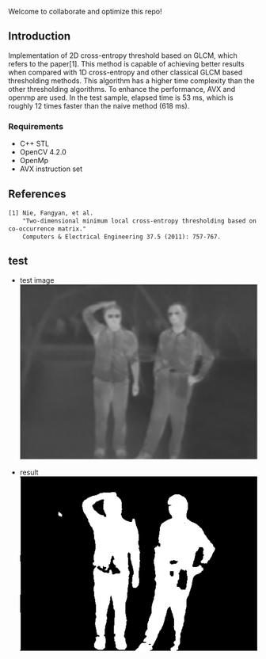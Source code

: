 Welcome to collaborate and optimize this repo!

## Introduction
Implementation of 2D cross-entropy threshold based on GLCM, which refers to the paper[1]. This method is capable of achieving better results when compared with 1D
cross-entropy and other classical GLCM based thresholding methods. This algorithm has a higher time complexity than the other thresholding algorithms. 
To enhance the performance, AVX and openmp are used. In the test sample, elapsed time is 53 ms, which is roughly 12 times faster than the naive method (618 ms).

### Requirements
* C++ STL
* OpenCV 4.2.0
* OpenMp
* AVX instruction set

## References

```
[1] Nie, Fangyan, et al. 
    "Two-dimensional minimum local cross-entropy thresholding based on co-occurrence matrix."
    Computers & Electrical Engineering 37.5 (2011): 757-767.
```

## test 
* test image
![](/EntropyThresholding/test.png)

* result    
![](/EntropyThresholding/result.png)
